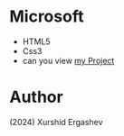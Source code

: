 # Microsoft
- HTML5
- Css3
- can you view [my Project](https://microsoft-home.netlify.app/)
# Author 
(2024) Xurshid Ergashev 
